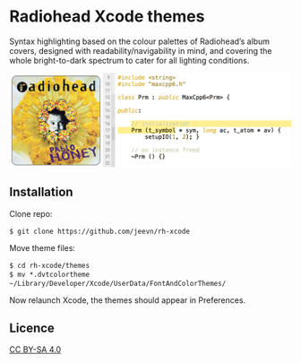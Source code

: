 # Radiohead Xcode themes

Syntax highlighting based on the colour palettes of Radiohead’s album covers, designed with readability/navigability in mind, and covering the whole bright-to-dark spectrum to cater for all lighting conditions.

![screenshots](screenshots.gif)

## Installation

Clone repo:

    $ git clone https://github.com/jeevn/rh-xcode

Move theme files:

    $ cd rh-xcode/themes
    $ mv *.dvtcolortheme ~/Library/Developer/Xcode/UserData/FontAndColorThemes/

Now relaunch Xcode, the themes should appear in Preferences.

## Licence
[CC BY-SA 4.0](http://creativecommons.org/licenses/by-sa/4.0/)
